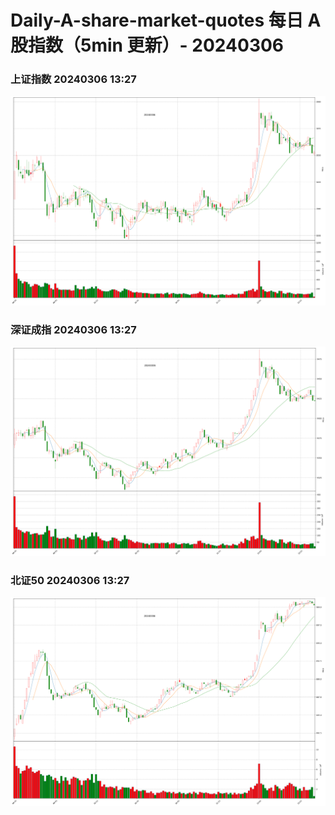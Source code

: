 
# Daily-A-share-market-quotes 每日 A 股指数（5min 更新）- 20240306

### 上证指数 20240306 13:27
![](./fig/2024/3/20240306-sh000001.png)

### 深证成指 20240306 13:27
![](./fig/2024/3/20240306-sz399001.png)

### 北证50 20240306 13:27
![](./fig/2024/3/20240306-bj899050.png)
